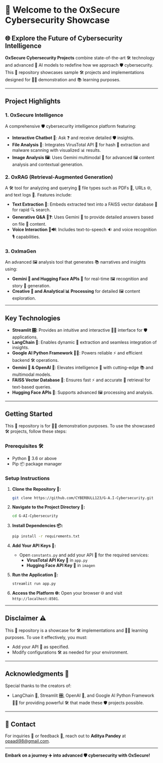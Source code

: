 # 🚀 Welcome to the OxSecure Cybersecurity Showcase

## 🌐 Explore the Future of Cybersecurity Intelligence

**OxSecure Cybersecurity Projects** combine state-of-the-art 🛠️ technology and advanced 🤖 AI models to redefine how we approach 🛡️ cybersecurity. This 📂 repository showcases sample 🛠️ projects and implementations designed for 🧑‍🏫 demonstration and 📚 learning purposes.

---

## **Project Highlights**

### 1. **OxSecure Intelligence**

A comprehensive 🛡️ cybersecurity intelligence platform featuring:

- **Interactive Chatbot 🤖**: Ask ❓ and receive detailed 🛡️ insights.
- **File Analysis 📂**: Integrates VirusTotal API 🔗 for hash 🔢 extraction and malware scanning with visualized 📊 results.
- **Image Analysis 🖼️**: Uses Gemini multimodal 🌌 for advanced 🖼️ content analysis and contextual generation.

### 2. **OxRAG (Retrieval-Augmented Generation)**
A 🛠️ tool for analyzing and querying 📄 file types such as PDFs 📑, URLs 🌐, and text logs 📝. Features include:

- **Text Extraction 📝**: Embeds extracted text into a FAISS vector database 💾 for rapid 🔍 search.
- **Generative Q&A 🤖❓**: Uses Gemini 🌌 to provide detailed answers based on file 📄 content.
- **Voice Interaction 🎤🔊**: Includes text-to-speech 🔉 and voice recognition 🎙️ capabilities.

### 3. **OxImaGen**

An advanced 🖼️ analysis tool that generates 📚 narratives and insights using:

- **Gemini 🌌 and Hugging Face APIs 🤗** for real-time 🖼️ recognition and story 📖 generation.
- **Creative 🎨 and Analytical 📊 Processing** for detailed 🖼️ content exploration.

---

## **Key Technologies**

- **Streamlit 🎛️**: Provides an intuitive and interactive 🧑‍💻 interface for 🛡️ applications.
- **LangChain 🔗**: Enables dynamic 📂 extraction and seamless integration of insights.
- **Google AI Python Framework 🤖🐍**: Powers reliable ⚡ and efficient backend 🛠️ operations.
- **Gemini 🌌 & OpenAI 🤖**: Elevates intelligence 🧠 with cutting-edge 📚 and multimodal models.
- **FAISS Vector Database 💾**: Ensures fast ⚡ and accurate 📂 retrieval for text-based queries.
- **Hugging Face APIs 🤗**: Supports advanced 🖼️ processing and analysis.

---

## **Getting Started**

This 📂 repository is for 🧑‍🏫 demonstration purposes. To use the showcased 🛠️ projects, follow these steps:

### **Prerequisites 🛠️**

- Python 🐍 3.6 or above
- Pip 📦 package manager

### **Setup Instructions**

1. **Clone the Repository 📂:**
   ```bash
   git clone https://github.com/CYBERBULL123/G-A.I-Cybersecurity.git
   ```

2. **Navigate to the Project Directory 📁:**
   ```bash
   cd G-AI-Cybersecurity
   ```

3. **Install Dependencies 📦:**
   ```bash
   pip install -r requirements.txt
   ```

4. **Add Your API Keys 🔑:**
   - Open `constants.py` and add your API 🔑 for the required services:
     - **VirusTotal API Key 🔗** in `app.py`
     - **Hugging Face API Key 🤗** in `imagen`

5. **Run the Application 🚀:**
   ```bash
   streamlit run app.py
   ```

6. **Access the Platform 🌐:**
   Open your browser 🌐 and visit `http://localhost:8501`.

---

## **Disclaimer ⚠️**

This 📂 repository is a showcase for 🛠️ implementations and 🧑‍🏫 learning purposes. To use it effectively, you must:

- Add your API 🔑 as specified.
- Modify configurations 🛠️ as needed for your environment.

---

## **Acknowledgments 🙌**

Special thanks to the creators of:

- LangChain 🔗, Streamlit 🎛️, OpenAI 🤖, and Google AI Python Framework 🤖🐍 for providing powerful 🛠️ that made these 🛡️ projects possible.

---

## 📧 **Contact**

For inquiries 📩 or feedback 💬, reach out to **Aditya Pandey** at [opaadi98@gmail.com](mailto\:opaadi98@gmail.com).

---

**Embark on a journey ✈️ into advanced 🛡️ cybersecurity with OxSecure!**

